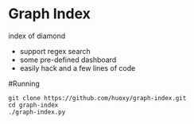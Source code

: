 # Graph Index
index of diamond

 * support regex search
 * some pre-defined dashboard
 * easily hack and a few lines of code

#Running

```shell
git clone https://github.com/huoxy/graph-index.git
cd graph-index
./graph-index.py
```
